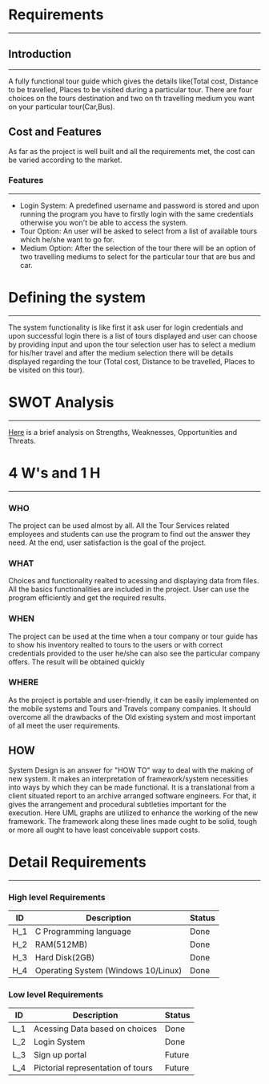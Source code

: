 # Requirements
***
## Introduction
***
A fully functional tour guide which gives the details like(Total cost, Distance to be travelled, Places to be visited during a particular tour. There are four choices on the tours destination and two on th travelling medium you want on your particular tour(Car,Bus).

## Cost and Features
As far as the project is well built and all the requirements met, the cost can be varied according to the market.

 ### Features
 ***
* Login System: A predefined username and password is stored and upon running the program you have to firstly  login with the same credentials otherwise you won't be able to access the system.
* Tour Option: An user will be asked to select from a list of available tours which he/she want to go for.
* Medium Option: After the selection of the tour there will be an option of two travelling mediums to select for the particular tour that are bus and car.

# Defining the system
***
The system functionality is like first it ask user for login credentials and upon successful login there is a list of tours displayed and user can choose by providing input and upon the tour selection user has to select a medium for his/her travel and after the medium selection there will be details displayed regarding the tour
(Total cost, Distance to be travelled, Places to be visited on this tour).

# SWOT Analysis
***
[Here](https://github.com/ranveer17/Stepin_Arambh/blob/main/1_Requirements/swot%20analysis.png) is a brief analysis on Strengths, Weaknesses, Opportunities and Threats.

# 4 W's and 1 H
***
### WHO
The project can be used almost by all. All the Tour Services related employees and students can use the program to find out the answer they need. At the end, user satisfaction is the goal of the project.
### WHAT
Choices and functionality realted to acessing and displaying data from files. All the basics functionalities are included in the project. User can use the program efficiently and get the required results.
### WHEN
The project can be used at the time when a tour company or tour guide has to show his inventory realted to  tours to the users or with correct credentials provided to the user he/she can also see the particular company offers. The result will be obtained quickly
### WHERE
 As the project is portable and user-friendly, it can be easily implemented on the mobile systems and Tours and Travels company companies. It should overcome all the drawbacks of the Old existing system and most important of all meet the user requirements.
 ## HOW
  System Design is an answer for "HOW TO" way to deal with the making of new system. It makes an interpretation of framework/system necessities into ways by which they can be made functional. It is a translational from a client situated report to an archive arranged software engineers. For that, it gives the arrangement and procedural subtleties important for the execution. Here UML graphs are utilized to enhance the working of the new framework. The framework along these lines made ought to be solid, tough or more all ought to have least conceivable support costs.

  # Detail Requirements
  ***
  ### High level Requirements

|ID|Description|Status|      
|----|-----|-------|      
|H_1 |C Programming language|Done| 
|H_2 |RAM(512MB)|Done| 
|H_3 |Hard Disk(2GB)|Done| 
|H_4 |Operating System (Windows 10/Linux)|Done| 

### Low level Requirements

|ID|Description|Status|      
|----|-----|-------|      
|L_1 |Acessing Data based on choices|Done| 
|L_2 |Login System|Done| 
|L_3 |Sign up portal|Future| 
|L_4 |Pictorial representation of tours|Future| 

